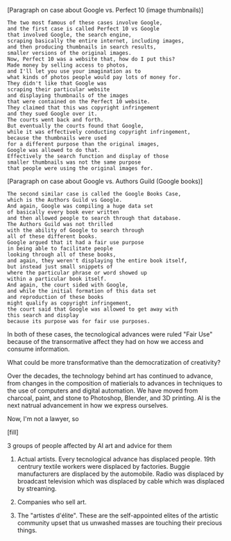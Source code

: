 [Paragraph on case about Google vs. Perfect 10 (image thumbnails)]
```
The two most famous of these cases involve Google,
and the first case is called Perfect 10 vs Google
that involved Google, the search engine,
scraping basically the entire internet, including images,
and then producing thumbnails in search results,
smaller versions of the original images.
Now, Perfect 10 was a website that, how do I put this?
Made money by selling access to photos,
and I'll let you use your imagination as to
what kinds of photos people would pay lots of money for.
They didn't like that Google was
scraping their particular website
and displaying thumbnails of the images
that were contained on the Perfect 10 website.
They claimed that this was copyright infringement
and they sued Google over it.
The courts went back and forth.
But eventually the courts found that Google,
while it was effectively conducting copyright infringement,
because the thumbnails were used
for a different purpose than the original images,
Google was allowed to do that.
Effectively the search function and display of those
smaller thumbnails was not the same purpose
that people were using the original images for.
```

[Paragraph on case about Google vs. Authors Guild (Google books)]
```
The second similar case is called the Google Books Case,
which is the Authors Guild vs Google.
And again, Google was compiling a huge data set
of basically every book ever written
and then allowed people to search through that database.
The Authors Guild was not thrilled
with the ability of Google to search through
all of these different books.
Google argued that it had a fair use purpose
in being able to facilitate people
looking through all of these books,
and again, they weren't displaying the entire book itself,
but instead just small snippets of
where the particular phrase or word showed up
within a particular book itself.
And again, the court sided with Google,
and while the initial formation of this data set
and reproduction of these books
might qualify as copyright infringement,
the court said that Google was allowed to get away with
this search and display
because its purpose was for fair use purposes.
```

In both of these cases, the tecnological advances were ruled "Fair Use" because of the transormative affect they had on how we access and consume information.

What could be more transformative than the democratization of creativity?

Over the decades, the technology behind art has continued to advance, from changes in the composition of matierials to advances in techniques to the use of computers and digital automation. We have moved from charcoal, paint, and stone to Photoshop, Blender, and 3D printing. AI is the next natrual advancement in how we express ourselves.

Now, I'm not a lawyer, so 

[fill]

3 groups of people affected by AI art and advice for them

1. Actual artists. Every tecnological advance has displaced people. 19th centrury textile workers were displaced by factories. Buggie manufacturers are displaced by the automobile. Radio was displaced by broadcast television which was displaced by cable which was displaced by streaming. 

2. Companies who sell art. 

3. The "artistes d'élite". These are the self-appointed elites of the artistic community upset that us unwashed masses are touching their precious things.

